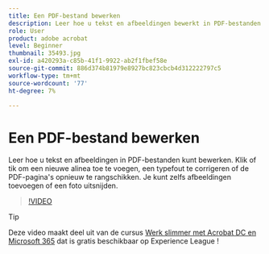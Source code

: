 ```yaml
---
title: Een PDF-bestand bewerken
description: Leer hoe u tekst en afbeeldingen bewerkt in PDF-bestanden
role: User
product: adobe acrobat
level: Beginner
thumbnail: 35493.jpg
exl-id: a420293a-c85b-41f1-9922-ab2f1fbef58e
source-git-commit: 886d374b81979e8927bc823cbcb4d312222797c5
workflow-type: tm+mt
source-wordcount: '77'
ht-degree: 7%

---
```


# Een PDF-bestand bewerken

Leer hoe u tekst en afbeeldingen in PDF-bestanden kunt bewerken. Klik of tik om een nieuwe alinea toe te voegen, een typefout te corrigeren of de PDF-pagina&#39;s opnieuw te rangschikken. Je kunt zelfs afbeeldingen toevoegen of een foto uitsnijden.

>[!VIDEO](https://video.tv.adobe.com/v/35493?hidetitle=true)

>[!TIP]
>
>Deze video maakt deel uit van de cursus [Werk slimmer met Acrobat DC en Microsoft 365](https://experienceleague.adobe.com/?recommended=Acrobat-U-1-2021.microsoft365) dat is gratis beschikbaar op Experience League !
